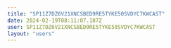 ```yaml
---
title: "SP11Z7DZ6V21XNCSBED9RE5TYKE50SVDYC7KWCAST"
date: 2024-02-19T08:11:07.187Z
user: SP11Z7DZ6V21XNCSBED9RE5TYKE50SVDYC7KWCAST
layout: "users"
---
```

    